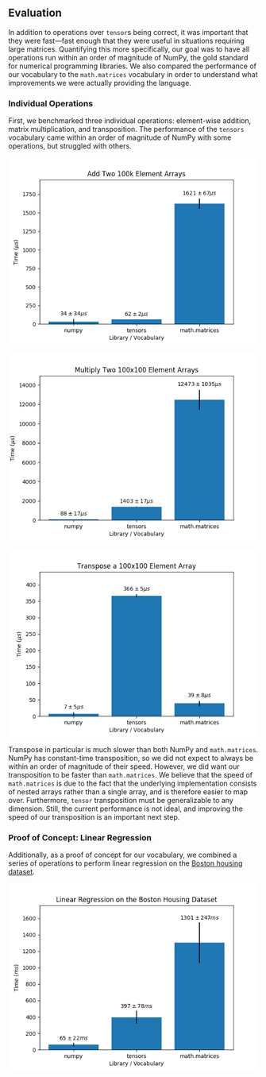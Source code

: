## Evaluation

In addition to operations over `tensor`s being correct, it was
important that they were fast—fast enough that they were useful in
situations requiring large matrices. Quantifying this more
specifically, our goal was to have all operations run within an order
of magnitude of NumPy, the gold standard for numerical programming
libraries. We also compared the performance of our vocabulary to the
`math.matrices` vocabulary in order to understand what improvements we
were actually providing the language.

### Individual Operations

First, we benchmarked three individual operations: element-wise
addition, matrix multiplication, and transposition. The performance of
the `tensors` vocabulary came within an order of magnitude of NumPy
with some operations, but struggled with others.

![Add Two 100k Element Arrays](add.png)

![Multiply Two 100x100 Element Arrays](matmul.png)

![Transpose a 100x100 Element Array](transpose.png)

Transpose in particular is much slower than both NumPy and
`math.matrices`. NumPy has constant-time transposition, so we did not
expect to always be within an order of magnitude of their
speed. However, we did want our transposition to be faster than
`math.matrices`. We believe that the speed of `math.matrices` is due
to the fact that the underlying implementation consists of nested
arrays rather than a single array, and is therefore easier to map
over. Furthermore, `tensor` transposition must be generalizable to any
dimension. Still, the current performance is not ideal, and improving
the speed of our transposition is an important next step.

### Proof of Concept: Linear Regression

Additionally, as a proof of concept for our vocabulary, we combined a
series of operations to perform linear regression on the [Boston
housing
dataset](https://www.cs.toronto.edu/~delve/data/boston/bostonDetail.html).

![Linear Regression on the Boston Housing Dataset](linear_regression.png)
